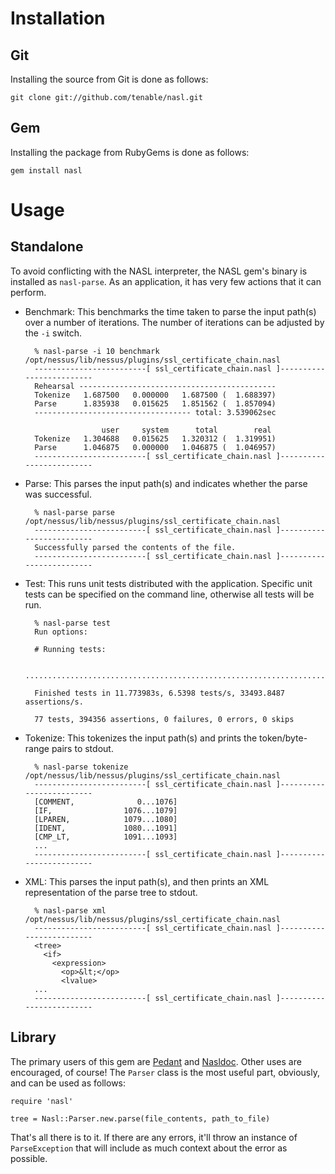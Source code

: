 Installation
============

Git
---

Installing the source from Git is done as follows:

    git clone git://github.com/tenable/nasl.git

Gem
---

Installing the package from RubyGems is done as follows:

    gem install nasl

Usage
=====

Standalone
----------

To avoid conflicting with the NASL interpreter, the NASL gem's binary is
installed as `nasl-parse`. As an application, it has very few actions that it
can perform.

* Benchmark: This benchmarks the time taken to parse the input path(s) over a
  number of iterations. The number of iterations can be adjusted by the `-i`
  switch.

        % nasl-parse -i 10 benchmark /opt/nessus/lib/nessus/plugins/ssl_certificate_chain.nasl
        -------------------------[ ssl_certificate_chain.nasl ]-------------------------
        Rehearsal --------------------------------------------
        Tokenize   1.687500   0.000000   1.687500 (  1.688397)
        Parse      1.835938   0.015625   1.851562 (  1.857094)
        ----------------------------------- total: 3.539062sec
        
                       user     system      total        real
        Tokenize   1.304688   0.015625   1.320312 (  1.319951)
        Parse      1.046875   0.000000   1.046875 (  1.046957)
        -------------------------[ ssl_certificate_chain.nasl ]-------------------------

* Parse: This parses the input path(s) and indicates whether the parse was
  successful.

        % nasl-parse parse /opt/nessus/lib/nessus/plugins/ssl_certificate_chain.nasl
        -------------------------[ ssl_certificate_chain.nasl ]-------------------------
        Successfully parsed the contents of the file.
        -------------------------[ ssl_certificate_chain.nasl ]-------------------------

* Test: This runs unit tests distributed with the application. Specific unit
  tests can be specified on the command line, otherwise all tests will be run.

        % nasl-parse test
        Run options:
        
        # Running tests:
        
        .............................................................................
        
        Finished tests in 11.773983s, 6.5398 tests/s, 33493.8487 assertions/s.
        
        77 tests, 394356 assertions, 0 failures, 0 errors, 0 skips

* Tokenize: This tokenizes the input path(s) and prints the token/byte-range
  pairs to stdout.

        % nasl-parse tokenize /opt/nessus/lib/nessus/plugins/ssl_certificate_chain.nasl
        -------------------------[ ssl_certificate_chain.nasl ]-------------------------
        [COMMENT,              0...1076]
        [IF,                1076...1079]
        [LPAREN,            1079...1080]
        [IDENT,             1080...1091]
        [CMP_LT,            1091...1093]
        ...
        -------------------------[ ssl_certificate_chain.nasl ]-------------------------

* XML: This parses the input path(s), and then prints an XML representation of
  the parse tree to stdout.

        % nasl-parse xml /opt/nessus/lib/nessus/plugins/ssl_certificate_chain.nasl
        -------------------------[ ssl_certificate_chain.nasl ]-------------------------
        <tree>
          <if>
            <expression>
              <op>&lt;</op>
              <lvalue>
        ...
        -------------------------[ ssl_certificate_chain.nasl ]-------------------------

Library
-------

The primary users of this gem are [Pedant][pedant] and [Nasldoc][nasldoc]. Other
uses are encouraged, of course! The `Parser` class is the most useful part,
obviously, and can be used as follows:

    require 'nasl'

    tree = Nasl::Parser.new.parse(file_contents, path_to_file)

That's all there is to it. If there are any errors, it'll throw an instance of
`ParseException` that will include as much context about the error as possible.

[nasldoc]: https://github.com/tenable/nasldoc
[pedant]: https://github.com/tenable/pedant
